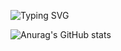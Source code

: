 ![Typing SVG](https://readme-typing-svg.demolab.com/?lines=Welcome+to+my+home+paget;size=30px)

![Anurag's GitHub stats](https://github-readme-stats.vercel.app/api?username=CYQ20050302)

<!---
cyq20050302/cyq20050302 is a ✨ special ✨ repository because its `README.md` (this file) appears on your GitHub profile.
You can click the Preview link to take a look at your changes.
--->
